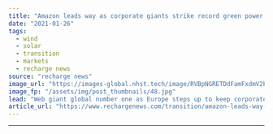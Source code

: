 ```yaml
---
title: "Amazon leads way as corporate giants strike record green power deals in 2020"
date: "2021-01-26"
tags: 
  - wind
  - solar
  - transition
  - markets
  - recharge news
source: "recharge news"
image_url: "https://images-global.nhst.tech/image/RVBpNGRETDdFamFxdmV2bTYxbXpVRkRyaEdPcnprZFhnN2Z0eDE0ZDFLTT0=/nhst/binary/62bb025db27cbf247e02efd23d1e248b"
image_fp: "/assets/img/post_thumbnails/48.jpg"
lead: "Web giant global number one as Europe steps up to keep corporate renewable energy market growing despite Covid, says BloombergNEF"
article_url: "https://www.rechargenews.com/transition/amazon-leads-way-as-corporate-giants-strike-record-green-power-deals-in-2020/2-1-951512"
---
```


---
